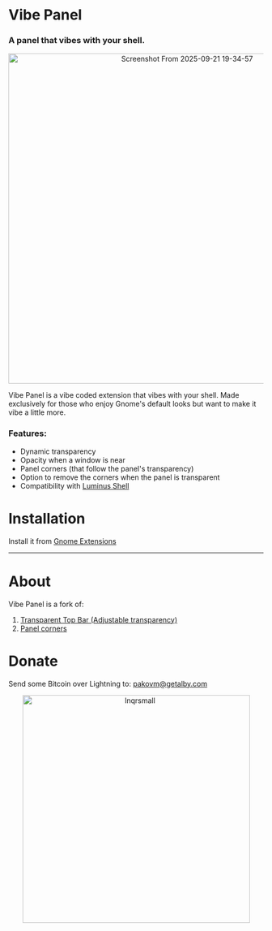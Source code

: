 # Vibe Panel
### A panel that vibes with your shell.

<p align="center">
<img width="690" height="651" alt="Screenshot From 2025-09-21 19-34-57" src="https://github.com/user-attachments/assets/6b33b645-7f20-49bc-8665-f597f792668c" />
</p>

Vibe Panel is a vibe coded extension that vibes with your shell.
Made exclusively for those who enjoy Gnome's default looks but want to make it vibe a little more.

### Features:
- Dynamic transparency
- Opacity when a window is near
- Panel corners (that follow the panel's transparency)
- Option to remove the corners when the panel is transparent
- Compatibility with [Luminus Shell](https://gitlab.com/dikasetyaprayogi/luminus-project)
  
# Installation
Install it from [Gnome Extensions](https://extensions.gnome.org/extension/8637/vibe-panel/)

---

# About

Vibe Panel is a fork of:
1) [Transparent Top Bar (Adjustable transparency)](https://github.com/lamarios/gnome-shell-extension-transparent-top-bar) 
2) [Panel corners](https://github.com/aunetx/panel-corners)

# Donate
Send some Bitcoin over Lightning to: pakovm@getalby.com


<p align="center">
<img width="449" height="449" alt="lnqrsmall" src="https://github.com/user-attachments/assets/50a49464-b88f-4c17-9f2a-48d8ba2e9f72" />
</p>

